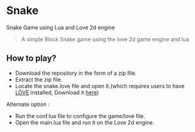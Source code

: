 # Snake
Snake Game using Lua and Love 2d engine
> A simple Block Snake game using the love 2d game engine and lua
## How to play?
- Download the repository in the form of a zip file.
- Extract the zip file.
- Locate the snake.love file and open it.(which requires users to have [LÖVE](https://love2d.org/) installed, Download it [here](https://love2d.org/))

Alternate option :
- Run the conf.lua file to configure the game/love file.
- Open the main.lua file and run it on the Love 2d engine.
